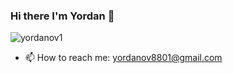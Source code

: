 ### Hi there I'm Yordan 👋 

<p><img align="up" src="https://github-readme-stats.vercel.app/api/top-langs?username=yordanov1&show_icons=true&locale=en&layout=compact&theme=tokyonight" alt="yordanov1" /></p>




- 📫 How to reach me: yordanov8801@gmail.com











